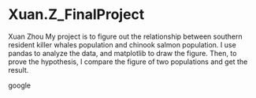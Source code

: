 # Xuan.Z_FinalProject
Xuan Zhou
My project is to figure out the relationship between southern resident killer whales population and chinook salmon population. I use pandas to analyze the data, and matplotlib to draw the figure. Then, to prove the hypothesis, I compare the figure of two populations and get the result. 

google